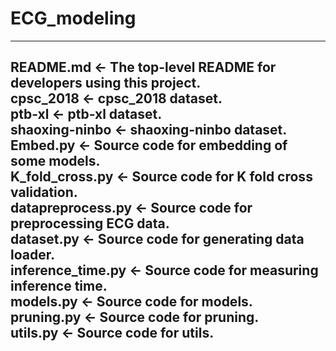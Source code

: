# ECG_modeling

------------
README.md                       <- The top-level README for developers using this project.\
cpsc_2018                       <- cpsc_2018 dataset.\
ptb-xl                          <- ptb-xl dataset.\
shaoxing-ninbo                  <- shaoxing-ninbo dataset.\
Embed.py                        <- Source code for embedding of some models.\
K_fold_cross.py                 <- Source code for K fold cross validation.\
datapreprocess.py               <- Source code for preprocessing ECG data.\
dataset.py                      <- Source code for generating data loader.\
inference_time.py               <- Source code for measuring inference time.\
models.py                       <- Source code for models.\
pruning.py                      <- Source code for pruning.\
utils.py                        <- Source code for utils.
------------

